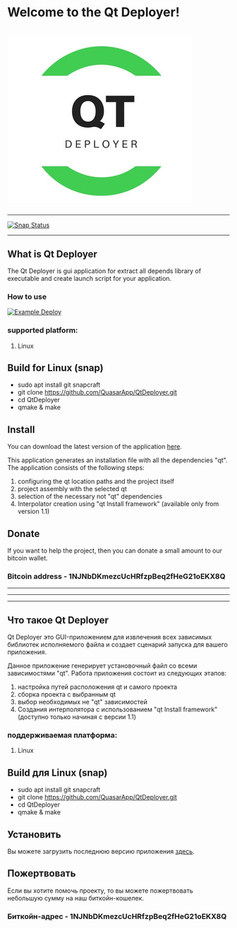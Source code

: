 # Welcome to the Qt Deployer!
# ![Hanoi Towers Logo](/source/res/icon.png)

***************************
[![Snap Status](https://build.snapcraft.io/badge/QuasarApp/QtDeployer.svg)](https://build.snapcraft.io/user/QuasarApp/QtDeployer)

***************************
## What is Qt Deployer
The Qt Deployer is gui application for extract all depends library of executable and create launch script for your application.

### How to use
[![Example Deploy](https://img.youtube.com/vi/TaEdTTiRW7g/2.jpg)](https://youtu.be/TaEdTTiRW7g)

### supported platform: 
1. Linux

## Build for Linux (snap)

  -  sudo apt install git snapcraft 
  -  git clone https://github.com/QuasarApp/QtDeployer.git
  -  cd QtDeployer
  -  qmake & make


## Install 
You can download the latest version of the application [here](https://github.com/QuasarApp/QtDeployer/releases).

This application generates an installation file with all the dependencies "qt".
The application consists of the following steps:
1. configuring the qt location paths and the project itself
2. project assembly with the selected qt
3. selection of the necessary not "qt" dependencies
4. Interpolator creation using "qt Install framework" (available only from version 1.1)

## Donate
If you want to help the project, then you can donate a small amount to our bitcoin wallet.

### Bitcoin address - 1NJNbDKmezcUcHRfzpBeq2fHeG21oEKX8Q

***************************
***************************
***************************

## Что такое Qt Deployer
Qt Deployer это GUI-приложением для извлечения всех зависимых библиотек исполняемого файла и создает сценарий запуска для вашего приложения.

Данное приложение генерирует установочный файл со всеми зависимостями "qt".
Работа приложения состоит из следующих этапов:
1. настройка путей расположения qt и самого проекта
2. сборка проекта с выбранным qt 
3. выбор необходимых не "qt" зависимостей 
4. Создания интерполятора с использованием "qt Install framework" (доступно только начиная с версии 1.1)

### поддерживаемая платформа:
1. Linux

## Build для Linux (snap)

   - sudo apt install git snapcraft
   - git clone https://github.com/QuasarApp/QtDeployer.git
   - cd QtDeployer
  -  qmake & make


## Установить
Вы можете загрузить последнюю версию приложения [здесь](https://github.com/QuasarApp/QtDeployer/releases).


## Пожертвовать
Если вы хотите помочь проекту, то вы можете пожертвовать небольшую сумму на наш биткойн-кошелек.

### Биткойн-адрес - 1NJNbDKmezcUcHRfzpBeq2fHeG21oEKX8Q
